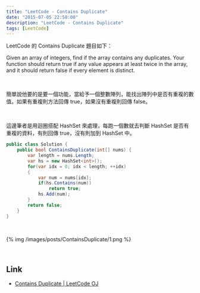 ```yaml
---
title: "LeetCode - Contains Duplicate"
date: "2015-07-05 22:58:00"
description: "LeetCode - Contains Duplicate"
tags: [LeetCode]
---
```



LeetCode 的 Contains Duplicate 題目如下：  

Given an array of integers, find if the array contains any duplicates. Your function should return true if any value appears at least twice in the array, and it should return false if every element is distinct.  

<!-- More -->

<br/>

簡單說他要的是要一個功能，當給予一個整數陣列，能找出陣列中是否有重複的數值。如果有重複則方法回傳 true，如果沒有重複則回傳 false。

<br/>

這邊筆者是用迴圈搭配 HashSet 來處理，每跑一個數就去判斷 HashSet 是否有重複的資料，有則回傳 true，沒有則加到 HashSet 中。  

```c#
public class Solution {
    public bool ContainsDuplicate(int[] nums) {
        var length = nums.Length;
        var hs = new HashSet<int>();
        for(var idx = 0; idx < length; ++idx)
        {
            var num = nums[idx];
            if(hs.Contains(num))
                return true;
            hs.Add(num);
        }
        return false;
    }
}
```

<br/>

{% img /images/posts/ContainsDuplicate/1.png %}


<br/>

Link
----
* [Contains Duplicate | LeetCode OJ](https://leetcode.com/problems/contains-duplicate/)
